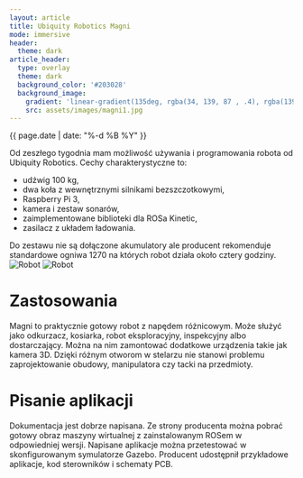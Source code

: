 ```yaml
---
layout: article
title: Ubiquity Robotics Magni
mode: immersive
header:
  theme: dark
article_header:
  type: overlay
  theme: dark
  background_color: '#203028'
  background_image:
    gradient: 'linear-gradient(135deg, rgba(34, 139, 87 , .4), rgba(139, 34, 139, .4))'
    src: assets/images/magni1.jpg
---
```

<!--more-->
{{ page.date | date: "%-d %B %Y" }}

Od zeszłego tygodnia mam możliwość używania i programowania robota od Ubiquity Robotics. Cechy charakterystyczne to:

* udźwig 100 kg,
* dwa koła z wewnętrznymi silnikami bezszczotkowymi,
* Raspberry Pi 3,
* kamera i zestaw sonarów,
* zaimplementowane biblioteki dla ROSa Kinetic,
* zasilacz z układem ładowania.

Do zestawu nie są dołączone akumulatory ale producent rekomenduje standardowe ogniwa 1270 na których robot działa około cztery godziny. ![Robot](/assets/images/magni3.jpg) ![Robot](/assets/images/magni2.jpg)

# Zastosowania

Magni to praktycznie gotowy robot z napędem różnicowym. Może służyć jako odkurzacz, kosiarka, robot eksploracyjny, inspekcyjny albo dostarczający. Można na nim zamontować dodatkowe urządzenia takie jak kamera 3D. Dzięki różnym otworom w stelarzu nie stanowi problemu zaprojektowanie obudowy, manipulatora czy tacki na przedmioty. 


# Pisanie aplikacji

Dokumentacja jest dobrze napisana. Ze strony producenta można pobrać gotowy obraz maszyny wirtualnej z zainstalowanym ROSem w odpowiedniej wersji. Napisane aplikacje można przetestować w skonfigurowanym symulatorze Gazebo. Producent udostępnił przykładowe aplikacje, kod sterowników i schematy PCB.